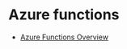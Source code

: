 # Azure functions

- [Azure Functions Overview](https://learn.microsoft.com/en-us/azure/azure-functions/functions-overview)